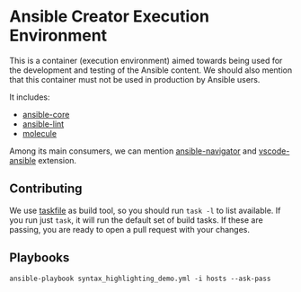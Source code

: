 # Ansible Creator Execution Environment

This is a container (execution environment) aimed towards being used
for the development and testing of the Ansible content. We should also mention
that this container must not be used in production by Ansible users.

It includes:

- [ansible-core]
- [ansible-lint]
- [molecule]

Among its main consumers, we can mention [ansible-navigator] and
[vscode-ansible] extension.

[ansible-core]: https://github.com/ansible/ansible
[ansible-lint]: https://github.com/ansible/ansible-lint
[ansible-navigator]: https://github.com/ansible/ansible-navigator
[molecule]: https://github.com/ansible-community/molecule
[vscode-ansible]: https://github.com/ansible/vscode-ansible

## Contributing

We use [taskfile](https://taskfile.dev/) as build tool, so you should run
`task -l` to list available. If you run just `task`, it will run the default
set of build tasks. If these are passing, you are ready to open a pull request
with your changes.

## Playbooks

`ansible-playbook syntax_highlighting_demo.yml -i hosts --ask-pass`